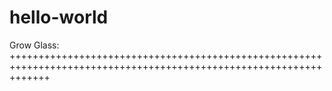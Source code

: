 # hello-world
Grow Glass:  
+++++++++++++++++++++++++++++++++++++++++++++++++++++++++++++++++++++++++++++++++++++++++++++++++++++++++++++++++++